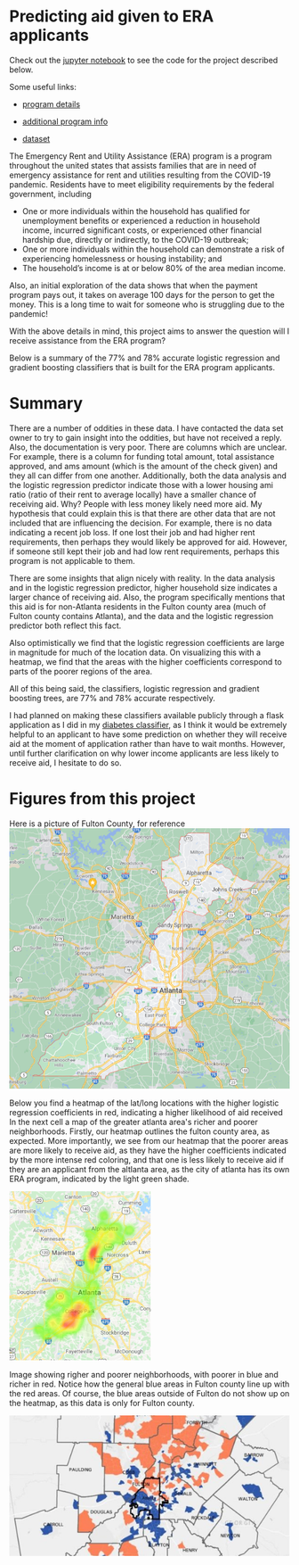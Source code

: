 # Predicting aid given to ERA applicants

Check out the [jupyter notebook](https://github.com/jcummingsutk/fulton_county_ERA_applications/blob/master/notebook.ipynb) to see the code for the project described below.

Some useful links:

* [program details](https://www.fultoncountyga.gov/covid-19/rental-assistance)

* [additional program info](https://sharefulton.fultoncountyga.gov/stories/s/Emergency-Rental/22ag-mzc6)

* [dataset](https://sharefulton.fultoncountyga.gov/Health-Human-Services/Neighborly-ERA-Applications/std8-6vc9)


The Emergency Rent and Utility Assistance (ERA) program is a program throughout the united states that assists families that are in need of emergency assistance for rent and utilities resulting from the COVID-19 pandemic. Residents have to meet eligibility requirements by the federal government, including

* One or more individuals within the household has qualified for unemployment benefits or experienced a reduction in household income, incurred significant costs, or experienced other financial hardship due, directly or indirectly, to the COVID-19 outbreak;
* One or more individuals within the household can demonstrate a risk of experiencing homelessness or housing instability; and
* The household’s income is at or below 80% of the area median income.

Also, an initial exploration of the data shows that when the payment program pays out, it takes on average 100 days for the person to get the money. This is a long time to wait for someone who is struggling due to the pandemic!

With the above details in mind, this project aims to answer the question will I receive assistance from the ERA program?

Below is a summary of the 77% and 78% accurate logistic regression and gradient boosting classifiers that is built for the ERA program applicants.

# Summary

There are a number of oddities in these data. I have contacted the data set owner to try to gain insight into the oddities, but have not received a reply. Also, the documentation is very poor. There are columns which are unclear. For example, there is a column for funding total amount, total assistance approved, and ams amount (which is the amount of the check given) and they all can differ from one another. Additionally, both the data analysis and the logistic regression predictor indicate those with a lower housing ami ratio (ratio of their rent to average locally) have a smaller chance of receiving aid. Why? People with less money likely need more aid. My hypothesis that could explain this is that there are other data that are not included that are influencing the decision. For example, there is no data indicating a recent job loss. If one lost their job and had higher rent requirements, then perhaps they would likely be approved for aid. However, if someone still kept their job and had low rent requirements, perhaps this program is not applicable to them.

There are some insights that align nicely with reality. In the data analysis and in the logistic regression predictor, higher household size indicates a larger chance of receiving aid. Also, the program specifically mentions that this aid is for non-Atlanta residents in the Fulton county area (much of Fulton county contains Atlanta), and the data and the logistic regression predictor both reflect this fact.

Also optimistically we find that the logistic regression coefficients are large in magnitude for much of the location data. On visualizing this with a heatmap, we find that the areas with the higher coefficients correspond to parts of the poorer regions of the area.

All of this being said, the classifiers, logistic regression and gradient boosting trees, are 77% and 78% accurate respectively.

I had planned on making these classifiers available publicly through a flask application as I did in my [diabetes classifier](https://github.com/jcummingsutk/diabetes_ml_classifier), as I think it would be extremely helpful to an applicant to have some prediction on whether they will receive aid at the moment of application rather than have to wait months. However, until further clarification on why lower income applicants are less likely to receive aid, I hesitate to do so.

# Figures from this project

Here is a picture of Fulton County, for reference
![Fulton County](https://github.com/jcummingsutk/fulton_county_ERA_applications/blob/master/img/fulton.png)

Below you find a heatmap of the lat/long locations with the higher logistic regression coefficients in red, indicating a higher likelihood of aid received In the next cell a map of the greater atlanta area's richer and poorer neighborhoods. Firstly, our heatmap outlines the fulton county area, as expected. More importantly, we see from our heatmap that the poorer areas are more likely to receive aid, as they have the higher coefficients indicated by the more intense red coloring, and that one is less likely to receive aid if they are an applicant from the altlanta area, as the city of atlanta has its own ERA program, indicated by the light green shade.

![Heatmap of Logistic Regression Coefficients](https://github.com/jcummingsutk/fulton_county_ERA_applications/blob/master/img/large_heatmap.png)

Image showing righer and poorer neighborhoods, with poorer in blue and richer in red. Notice how the general blue areas in Fulton county line up with the red areas. Of course, the blue areas outside of Fulton do not show up on the heatmap, as this data is only for Fulton county.

![Heatmap of Logistic Regression Coefficients](https://github.com/jcummingsutk/fulton_county_ERA_applications/blob/master/img/high_low_income_area.jpg)
